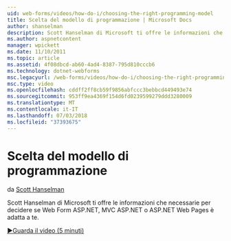 ```yaml
---
uid: web-forms/videos/how-do-i/choosing-the-right-programming-model
title: Scelta del modello di programmazione | Microsoft Docs
author: shanselman
description: Scott Hanselman di Microsoft ti offre le informazioni che necessarie per decidere se Web Form ASP.NET, MVC ASP.NET o ASP.NET Web Pages è adatta a te.
ms.author: aspnetcontent
manager: wpickett
ms.date: 11/10/2011
ms.topic: article
ms.assetid: 4f08dbcd-ab60-4ad4-8387-795d810cccb6
ms.technology: dotnet-webforms
msc.legacyurl: /web-forms/videos/how-do-i/choosing-the-right-programming-model
msc.type: video
ms.openlocfilehash: cddff2ff8cb59f9856abfccc3bebbcd449493e74
ms.sourcegitcommit: 953ff9ea4369f154d6fd0239599279ddd3280009
ms.translationtype: MT
ms.contentlocale: it-IT
ms.lasthandoff: 07/03/2018
ms.locfileid: "37393675"
---
```

<a name="choosing-the-right-programming-model"></a>Scelta del modello di programmazione
====================
da [Scott Hanselman](https://github.com/shanselman)

Scott Hanselman di Microsoft ti offre le informazioni che necessarie per decidere se Web Form ASP.NET, MVC ASP.NET o ASP.NET Web Pages è adatta a te.

[&#9654;Guarda il video (5 minuti)](https://channel9.msdn.com/Blogs/ASP-NET-Site-Videos/choosing-the-right-programming-model)
